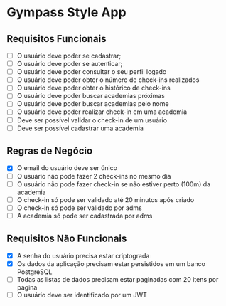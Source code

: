 # Gympass Style App

## Requisitos Funcionais
- [ ] O usuário deve poder se cadastrar;
- [ ] O usuário deve poder se autenticar;
- [ ] O usuário deve poder consultar o seu perfil logado
- [ ] O usuário deve poder obter o número de check-ins realizados
- [ ] O usuário deve poder obter o histórico de check-ins
- [ ] O usuário deve poder buscar academias próximas
- [ ] O usuário deve poder buscar academias pelo nome
- [ ] O usuário deve poder realizar check-in em uma academia
- [ ] Deve ser possível validar o check-in de um usuário
- [ ] Deve ser possível cadastrar uma academia

## Regras de Negócio

- [x] O email do usuário deve ser único
- [ ] O usuário não pode fazer 2 check-ins no mesmo dia
- [ ] O usuário não pode fazer check-in se não estiver perto (100m) da academia
- [ ] O check-in só pode ser validado até 20 minutos após criado
- [ ] O check-in só pode ser validado por adms
- [ ] A academia só pode ser cadastrada por adms

## Requisitos Não Funcionais

- [x] A senha do usuário precisa estar criptograda
- [x] Os dados da aplicação precisam estar persistidos em um banco PostgreSQL
- [ ] Todas as listas de dados precisam estar paginadas com 20 itens por página
- [ ] O usuário deve ser identificado por um JWT